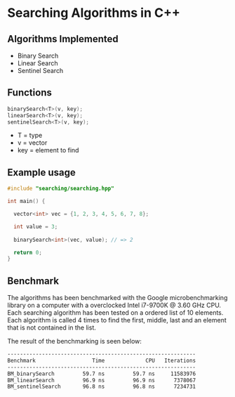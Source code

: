 # Searching Algorithms in C++
## Algorithms Implemented
- Binary Search
- Linear Search
- Sentinel Search

## Functions
```cpp
binarySearch<T>(v, key);
linearSearch<T>(v, key);
sentinelSearch<T>(v, key);
```
- T = type 
- v = vector 
- key = element to find

## Example usage
```cpp
#include "searching/searching.hpp"

int main() {

  vector<int> vec = {1, 2, 3, 4, 5, 6, 7, 8};

  int value = 3;
  
  binarySearch<int>(vec, value); // => 2

  return 0;
}
```

## Benchmark
The algorithms has been benchmarked with the Google microbenchmarking library on a computer with a overclocked Intel i7-9700K @ 3.60 GHz CPU. Each searching algorithm has been tested on a ordered list of 10 elements. Each algorithm is called 4 times to find the first, middle, last and an element that is not contained in the list.

The result of the benchmarking is seen below:
```bash
------------------------------------------------------------
Benchmark                  Time             CPU   Iterations
------------------------------------------------------------
BM_binarySearch         59.7 ns         59.7 ns     11583976
BM_linearSearch         96.9 ns         96.9 ns      7378067
BM_sentinelSearch       96.8 ns         96.8 ns      7234731
```
